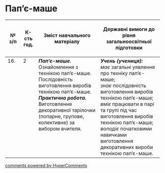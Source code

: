 <div id="hypercomments_widget" class="js-hypercomments-widget invisible"></div>

 # Пап’є-маше

<table>
<thead>
  <tr>
    <th width="10%" align="center"><p>№ з/п</p></td>
    <th width="10%" align="center"><p>К-сть год.</p></td>
    <th width="40%" align="center"><p>Зміст навчального матеріалу</p></td>
    <th width="60%" align="center"><p>Державні вимоги до рівня загальноосвітньої підготовки</p></td>
  </tr>
</thead>
<tbody>
  <tr>
    <td width="10%" style="vertical-align:top !important;">
16.</td>
    <td width="10%" style="vertical-align:top !important;">
2</td>
    <td width="40%" style="vertical-align:top !important;">
<b><i>Пап’є-маше.</i></b>  Ознайомлення з технікою пап’є-маше. Послідовність виготовлення виробів технікою пап’є-маше.  <br>
<b><i>Практична робота.</i></b> <br>
Виготовлення декоративної тарілочки (попарне, групове, колективне) за вибором вчителя.<br>
</td>
    <td width="60%" style="vertical-align:top !important;">
<i><b>Учень (учениця):</b></i><br>
<i>має</i> загальні уявлення про техніку пап’є-маше;<br>
<i>знає</i> послідовність виготовлення виробів технікою пап’є-маше;<br>
<i>вміє</i> працювати в парі та групі під час виготовлення виробів технікою пап’є-маше;<br>
<i>володіє</i> початковими навичками виготовлення декоративних вироби технікою пап’є-маше.<br>
</td>
  </tr>
</tbody>
</table>

<div class="js-hypercomments-container">
<a href="http://hypercomments.com" class="hc-link" title="comments widget">comments powered by HyperComments</a>
</div>